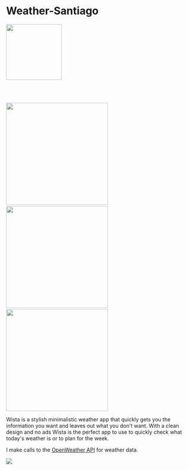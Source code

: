 # Weather-Santiago

<img src="https://i.imgur.com/J4sAXXI.png" width="150"/>

<br><br>

<img src="https://i.imgur.com/RYB6Tyn.jpg" width="275"/> &nbsp;&nbsp;&nbsp;<img src="https://i.imgur.com/8skNoD7.jpg" width="275"/> &nbsp;&nbsp;&nbsp;<img src="https://i.imgur.com/sqhNRSp.png" width="275"/>


Wista is a stylish minimalistic weather app that quickly gets you the information you want and leaves out what you don't want. With a clean design and no ads Wista is the perfect app to use to quickly check what today's weather is or to plan for the week.

I make calls to the [OpenWeather API](https://openweathermap.org) for weather data. 

[<img src="https://cdn.worldvectorlogo.com/logos/download-on-the-app-store-apple.svg">](https://apps.apple.com/ca/app/wista/id1494067759)


